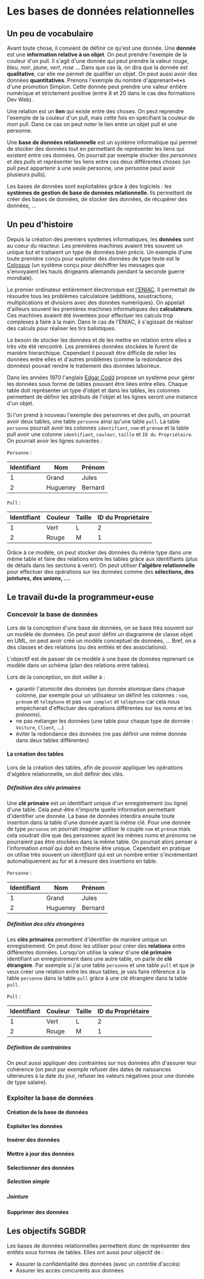 # Les bases de données relationnelles

## Un peu de vocabulaire

Avant toute chose, il convient de définir ce qu'est une donnée. Une **donnée** est une **information relative à un objet**. On peut prendre l'exemple de la couleur d'un pull. Il s'agit d'une donnée qui peut prendre la valeur _rouge_, _bleu_, _noir_, _jaune_, _vert_, _rose_ ... Dans que cas là, on dira que la donnée est **qualitative**, car elle me permet de qualifier un objet. On peut aussi avoir des données **quantitatives**. Prenons l'exemple du nombre d'apprenant•e•s d'une promotion Simplon. Cette donnée peut prendre une valeur entière numérique et strictement positive (entre 8 et 20 dans le cas des formations Dev Web).

Une relation est un **lien** qui existe entre des choses. On peut reprendre l'exemple de la couleur d'un pull, mais cette fois en spécifiant la couleur de _mon_ pull. Dans ce cas on peut noter le lien entre un objet pull et une personne.

Une **base de données relationnelle** est un système informatique qui permet de stocker des données tout en permettant de représenter les liens qui existent entre ces données. On pourrait par exemple stocker des _personnes_ et des _pulls_ et représenter les liens entre ces deux différentes choses (un pull peut appartenir à une seule personne, une personne peut avoir plusieurs pulls).

Les bases de données sont exploitables grâce à des logiciels : les **systèmes de gestion de base de données relationnelle**. Ils permettent de créer des bases de données, de stocker des données, de récupérer des données, ...

## Un peu d'histoire

Depuis la création des premiers systèmes informatiques, les **données** sont au coeur du réacteur. Les premières machines avaient très souvent un unique but et traitaient un type de données bien précis. Un exemple d'une toute première conçu pour exploiter des données de type texte est le [Colossus](https://cryptomuseum.com/crypto/colossus/index.htm) (un système conçu pour déchiffrer les messages que s'envoyaient les hauts dirigeants allemands pendant la seconde guerre mondiale).

Le premier ordinateur entièrement électronique est [l'ENIAC](https://fr.wikipedia.org/wiki/ENIAC). Il permettait de résoudre tous les problèmes calculatoire (additions, soustractions, multiplications et divisions avec des données numériques). On appelait d'ailleurs souvent les premières machines informatiques des **calculateurs**. Ces machines avaient été inventées pour effectuer les calculs trop complexes à faire à la main. Dans le cas de l'ENIAC, il s'agissait de réaliser des calculs pour réaliser les tirs balistiques.

Le besoin de stocker les données et de les mettre en relation entre elles a très vite été rencontré. Les premières données stockées le furent de manière hierarchique. Cependant il pouvait être difficile de relier les données entre elles et d'autres problèmes (comme la redondance des données) pouvait rendre le traitement des données laborieux.

Dans les années 1970 l'anglais [Edgar Codd](https://history-computer.com/ModernComputer/Software/Codd.html) propose un système pour gérer les données sous forme de tables pouvant être liées entre elles. Chaque table doit représenter un type d'objet et dans les tables, les colonnes permettent de définir les attributs de l'objet et les lignes seront une instance d'un objet.

Si l'on prend à nouveau l'exemple des personnes et des pulls, on pourrait avoir deux tables, une table `personne` ainsi qu'une table `pull`. La table `personne` pourrait avoir les colonnes `identifiant`, `nom` et `prénom` et la table pull avoir une colonne `identifiant`, `couleur`, `taille` et `ID du Propriétaire`. On pourrait avoir les lignes suivantes :

`Personne` :

| Identifiant | Nom      | Prénom     |
|-------------|----------|------------|
| 1           | Grand    | Jules      |
| 2           | Hugueney | Bernard    |

`Pull` :

| Identifiant | Couleur  | Taille     | ID du Propriétaire |
|-------------|----------|------------|--------------------|
| 1           | Vert     | L          | 2                  |
| 2           | Rouge    | M          | 1                  |

Grâce à ce modèle, on peut stocker des données du même type dans une même table et faire des relations entre les tables grâce aux identifiants (plus de détails dans les sections à venir). On peut utiliser **l'algèbre relationnelle** pour effectuer des opérations sur les données comme des **sélections, des jointures, des unions, ...**.

## Le travail du•de la programmeur•euse

### Concevoir la base de données

Lors de la conception d'une base de données, on se base très souvent sur un modèle de données. On peut avoir défini un diagramme de classe objet en UML, on peut avoir créé un modèle conceptuel de données, ... Bref, on a des classes et des relations (ou des entités et des associations).

L'objectif est de passer de ce modèle à une base de données reprenant ce modèle dans un schéma (plan des relations entre tables).

Lors de la conception, on doit veiller à :

- garantir l'atomicité des données (un donnée atomique dans chaque colonne, par exemple pour un utilisateur on définit les colonnes : `nom`, `prénom` et `téléphone` et pas `nom complet` et `téléphone` car cela nous empècherait d'effectuer des opérations différentes sur les _noms_ et les _prénoms_).
- ne pas mélanger les données (une table pour chaque type de donnée : `Voiture`, `Client`, ...)
- éviter la redondance des données (ne pas définir une même donnée dans deux tables différentes)

#### La création des tables

Lors de la création des tables, afin de pouvoir appliquer les opérations d'algèbre relationnelle, on doit définir des clés.

##### Définition des clés primaires

Une **clé primaire** est un identifiant unique d'un enregistrement (ou ligne) d'une table. Cela peut-être n'importe quelle information permettant d'identifier une donnée. La base de données interdira ensuite toute insertion dans la table d'une donnée ayant la même clé. Pour une donnée de type `personne` on pourrait imaginer utiliser le couple `nom` et `prénom` mais cela voudrait dire que des personnes ayant les mêmes _noms_ et _prénoms_ ne pourraient pas être stockées dans la même table. On pourrait alors penser à l'information _email_ qui doit en théorie être unique. Cependant en pratique on utilise très souvent un _identifiant_ qui est un nombre entier s'incrémentant automatiquement au fur et à mesure des insertions en table.

`Personne` :

| Identifiant | Nom      | Prénom     |
|-------------|----------|------------|
| 1           | Grand    | Jules      |
| 2           | Hugueney | Bernard    |

##### Définition des clés étrangères

Les **clés primaires** permettent d'identifier de manière unique un enregistrement. On peut donc les utiliser pour créer des **relations** entre différentes données. Lorsqu'on utilise la valeur d'une **clé primaire** identifiant un enregistrement dans une autre table, on parle de **clé étrangère**. Par exemple si j'ai une table `personne` et une table `pull` et que je veux créer une relation entre les deux tables, je vais faire référence à la table `personne` dans la table `pull` grâce à une clé étrangère dans la table `pull`.

`Pull` :

| Identifiant | Couleur  | Taille     | ID du Propriétaire |
|-------------|----------|------------|--------------------|
| 1           | Vert     | L          | 2                  |
| 2           | Rouge    | M          | 1                  |

##### Définition de contraintes

On peut aussi appliquer des contraintes sur nos données afin d'assurer leur cohérence (on peut par exemple refuser des dates de naissances ulterieures à la date du jour, refuser les valeurs négatives pour une donnée de type salaire).

### Exploiter la base de données

#### Création de la base de données

#### Exploiter les données

#### Insérer des données

#### Mettre à jour des données

#### Selectionner des données

##### Selection simple

##### Jointure

#### Supprimer des données

## Les objectifs SGBDR

Les bases de données relationnelles permettent donc de représenter des entités sous formes de tables. Elles ont aussi pour objectif de :

- Assurer la confidentialité des données (avec un contrôle d'accès)
- Assurer les accès concurents aux données
